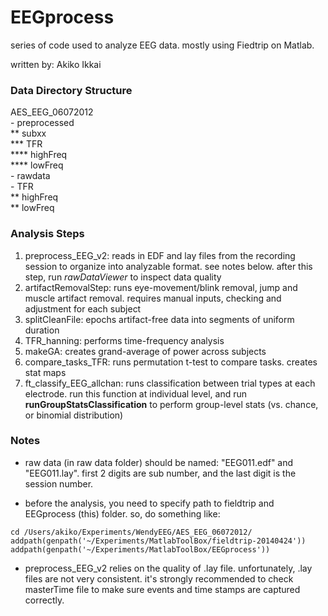 EEGprocess
==========

series of code used to analyze EEG data. mostly using Fiedtrip on Matlab.

written by: Akiko Ikkai


### Data Directory Structure
AES_EEG_06072012  
    - preprocessed  
        ** subxx  
            *** TFR  
                **** highFreq  
                **** lowFreq  
    - rawdata  
    - TFR  
        ** highFreq  
        ** lowFreq  

### Analysis Steps
1. preprocess_EEG_v2: reads in EDF and lay files from the recording session to organize into analyzable format. see notes below. after this step, run _rawDataViewer_ to inspect data quality    
2. artifactRemovalStep: runs eye-movement/blink removal, jump and muscle artifact removal. requires manual inputs, checking and adjustment for each subject    
3. splitCleanFile: epochs artifact-free data into segments of uniform duration  
4. TFR_hanning: performs time-frequency analysis  
5. makeGA: creates grand-average of power across subjects  
6. compare_tasks_TFR: runs permutation t-test to compare tasks. creates stat maps  
7. ft_classify_EEG_allchan: runs classification between trial types at each electrode. run this function at individual level, and run __runGroupStatsClassification__ to perform group-level stats (vs. chance, or binomial distribution)  

### Notes
* raw data (in raw data folder) should be named: "EEG011.edf" and "EEG011.lay". first 2 digits are sub number, and the last digit is the session number.

* before the analysis, you need to specify path to fieldtrip and EEGprocess (this) folder. so, do something like:      
```{r}
cd /Users/akiko/Experiments/WendyEEG/AES_EEG_06072012/
addpath(genpath('~/Experiments/MatlabToolBox/fieldtrip-20140424'))
addpath(genpath('~/Experiments/MatlabToolBox/EEGprocess'))
```
* preprocess_EEG_v2 relies on the quality of .lay file. unfortunately, .lay files are not very consistent. it's strongly recommended to check masterTime file to make sure events and time stamps are captured correctly.

	
				
			
